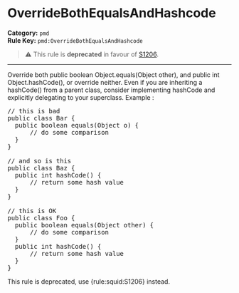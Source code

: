 
# OverrideBothEqualsAndHashcode
**Category:** `pmd`<br/>
**Rule Key:** `pmd:OverrideBothEqualsAndHashcode`<br/>
> :warning: This rule is **deprecated** in favour of [S1206](https://rules.sonarsource.com/java/RSPEC-1206).

-----

Override both public boolean Object.equals(Object other), and public int Object.hashCode(), or override neither. Even if you are inheriting a hashCode() from a parent class, consider implementing hashCode and explicitly delegating to your superclass. Example :
<pre>
// this is bad
public class Bar {
  public boolean equals(Object o) {
      // do some comparison
  }
}

// and so is this
public class Baz {
  public int hashCode() {
      // return some hash value
  }
}

// this is OK
public class Foo {
  public boolean equals(Object other) {
      // do some comparison
  }
  public int hashCode() {
      // return some hash value
  }
}
</pre>

<p>
  This rule is deprecated, use {rule:squid:S1206} instead.
</p>


